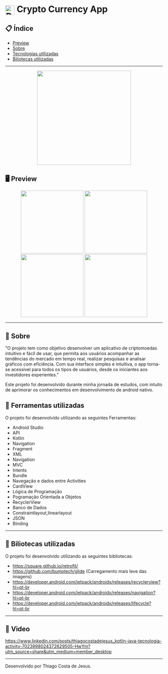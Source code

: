 
# <img align="center" alt="Daniel-HTML" height="30" width="30" src="https://cdn-icons-png.flaticon.com/512/1175/1175277.png"> Crypto Currency App 

<div align="center">
</div>

## 📋 Índice

- [Preview](#-Preview)
- [Sobre](#-Sobre)
- [Tecnologias utilizadas](#-Ferramentas-utilizadas)
- [Biliotecas utilizadas](#-Biliotecas-utilizadas)

---

<div align="center">

<img src="https://user-images.githubusercontent.com/93166095/218272658-c686d668-8eb6-4432-8e63-93b6f2ae8a64.gif" width="300">


 </div>

## 🖥 Preview

<div align="center">

<img src="https://user-images.githubusercontent.com/93166095/218272506-b7650454-a152-4a62-80d4-4a2a3e395b99.png" width="200">
<img src="https://user-images.githubusercontent.com/93166095/218272512-788ab2aa-d42f-4bca-92dd-500ab4510309.png" width="200">
<img src="https://user-images.githubusercontent.com/93166095/218272510-6deebbf8-9595-4f56-9409-cefca9cd8ac0.png" width="200">
<img src="https://user-images.githubusercontent.com/93166095/218272511-62516470-13a3-4485-9816-e50001970019.png" width="200">








</div>

---

## 📖 Sobre


"O projeto tem como objetivo desenvolver um aplicativo de criptomoedas intuitivo e fácil de usar, que permita aos usuários acompanhar as tendências do mercado em tempo real, realizar pesquisas e analisar gráficos com eficiência. Com sua interface simples e intuitiva, o app torna-se acessível para todos os tipos de usuários, desde os iniciantes aos investidores experientes."

Este projeto foi desenvolvido durante minha jornada de estudos, com intuito de aprimorar os conhecimentos em desenvolvimento de android nativo.


## 🚀 Ferramentas utilizadas

O projeto foi desenvolvido utilizando as seguintes Ferramentas:

- Android Studio
- API
- Kotlin
- Navigation
- Fragment
- XML
- Navigation
- MVC
- Intents
- Bundle
- Navegação e dados entre Activities
- CardView
- Lógica de Programação
- Pogramação Orientada a Objetos
- RecyclerView
- Banco de Dados
- Constraintlayout,linearlayout
- JSON
- Binding




---

## 🚀 Biliotecas utilizadas

O projeto foi desenvolvido utilizando as seguintes bibliotecas:


- https://square.github.io/retrofit/ 
- https://github.com/bumptech/glide (Carregamento mais leve das imagens)
- https://developer.android.com/jetpack/androidx/releases/recyclerview?hl=pt-br
- https://developer.android.com/jetpack/androidx/releases/navigation?hl=pt-br
- https://developer.android.com/jetpack/androidx/releases/lifecycle?hl=pt-br



---

## 🚀 Video

 https://www.linkedin.com/posts/thiagocostadejesus_kotlin-java-tecnologia-activity-7023998024372629505-HwYm?utm_source=share&utm_medium=member_desktop

---

Desenvolvido por Thiago Costa de Jesus.
